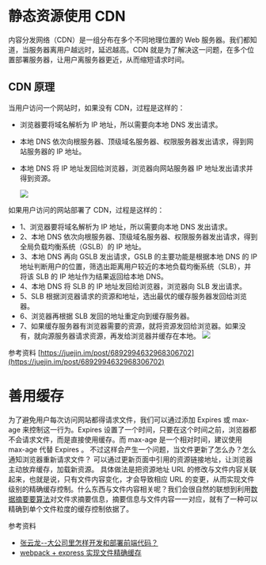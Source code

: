 # 静态资源使用 CDN

内容分发网络（CDN）是一组分布在多个不同地理位置的 Web 服务器。我们都知道，当服务器离用户越远时，延迟越高。CDN 就是为了解决这一问题，在多个位置部署服务器，让用户离服务器更近，从而缩短请求时间。

## CDN 原理

当用户访问一个网站时，如果没有 CDN，过程是这样的：

- 浏览器要将域名解析为 IP 地址，所以需要向本地 DNS 发出请求。
- 本地 DNS 依次向根服务器、顶级域名服务器、权限服务器发出请求，得到网站服务器的 IP 地址。
- 本地 DNS 将 IP 地址发回给浏览器，浏览器向网站服务器 IP 地址发出请求并得到资源。

  ![](https://p3-juejin.byteimg.com/tos-cn-i-k3u1fbpfcp/7d25d1b0091b4e00ae51789172a46d2d~tplv-k3u1fbpfcp-zoom-1.image)

如果用户访问的网站部署了 CDN，过程是这样的：

- 1、浏览器要将域名解析为 IP 地址，所以需要向本地 DNS 发出请求。
- 2、本地 DNS 依次向根服务器、顶级域名服务器、权限服务器发出请求，得到全局负载均衡系统（GSLB）的 IP 地址。
- 3、本地 DNS 再向 GSLB 发出请求，GSLB 的主要功能是根据本地 DNS 的 IP 地址判断用户的位置，筛选出距离用户较近的本地负载均衡系统（SLB），并将该 SLB 的 IP 地址作为结果返回给本地 DNS。
- 4、本地 DNS 将 SLB 的 IP 地址发回给浏览器，浏览器向 SLB 发出请求。
- 5、SLB 根据浏览器请求的资源和地址，选出最优的缓存服务器发回给浏览器。
- 6、浏览器再根据 SLB 发回的地址重定向到缓存服务器。
- 7、如果缓存服务器有浏览器需要的资源，就将资源发回给浏览器。如果没有，就向源服务器请求资源，再发给浏览器并缓存在本地。
  ![](https://p3-juejin.byteimg.com/tos-cn-i-k3u1fbpfcp/67c19972e7dd4ae0840a0f838dd6a017~tplv-k3u1fbpfcp-zoom-1.image)

参考资料
[https://juejin.im/post/6892994632968306702](https://juejin.im/post/6892994632968306702)

# 善用缓存

为了避免用户每次访问网站都得请求文件，我们可以通过添加 Expires 或 max-age 来控制这一行为。Expires 设置了一个时间，只要在这个时间之前，浏览器都不会请求文件，而是直接使用缓存。而 max-age 是一个相对时间，建议使用 max-age 代替 Expires 。
不过这样会产生一个问题，当文件更新了怎么办？怎么通知浏览器重新请求文件？
可以通过更新页面中引用的资源链接地址，让浏览器主动放弃缓存，加载新资源。
具体做法是把资源地址 URL 的修改与文件内容关联起来，也就是说，只有文件内容变化，才会导致相应 URL 的变更，从而实现文件级别的精确缓存控制。什么东西与文件内容相关呢？我们会很自然的联想到利用[数据摘要要算法](https://baike.baidu.com/item/%E6%B6%88%E6%81%AF%E6%91%98%E8%A6%81%E7%AE%97%E6%B3%95/3286770?fromtitle=%E6%91%98%E8%A6%81%E7%AE%97%E6%B3%95&fromid=12011257)对文件求摘要信息，摘要信息与文件内容一一对应，就有了一种可以精确到单个文件粒度的缓存控制依据了。  

参考资料
- [张云龙--大公司里怎样开发和部署前端代码？](https://www.zhihu.com/question/20790576/answer/32602154)
- [webpack + express 实现文件精确缓存](https://github.com/woai3c/node-blog/blob/master/doc/node-blog7.md)
